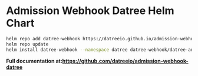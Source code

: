 # Admission Webhook Datree Helm Chart

```sh
helm repo add datree-webhook https://datreeio.github.io/admission-webhook-datree/
helm repo update
helm install datree-webhook --namespace datree datree-webhook/datree-admission-webhook --create-namespace
```

**Full documentation at:https://github.com/datreeio/admission-webhook-datree**